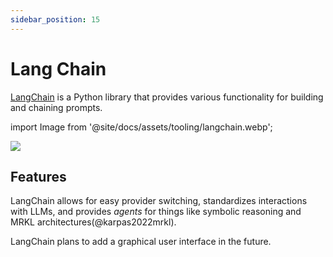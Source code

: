 ```yaml
---
sidebar_position: 15
---
```


# Lang Chain

[LangChain](https://github.com/hwchase17/langchain/) is a Python library that provides various functionality for building and chaining prompts.

import Image from '@site/docs/assets/tooling/langchain.webp';

<div style={{textAlign: 'center'}}>
  <img src={Image} style={{width: "750px"}} />
</div>

## Features

LangChain allows for easy provider switching, standardizes interactions with LLMs, and provides _agents_ for things like symbolic reasoning and MRKL architectures(@karpas2022mrkl).

LangChain plans to add a graphical user interface in the future.
